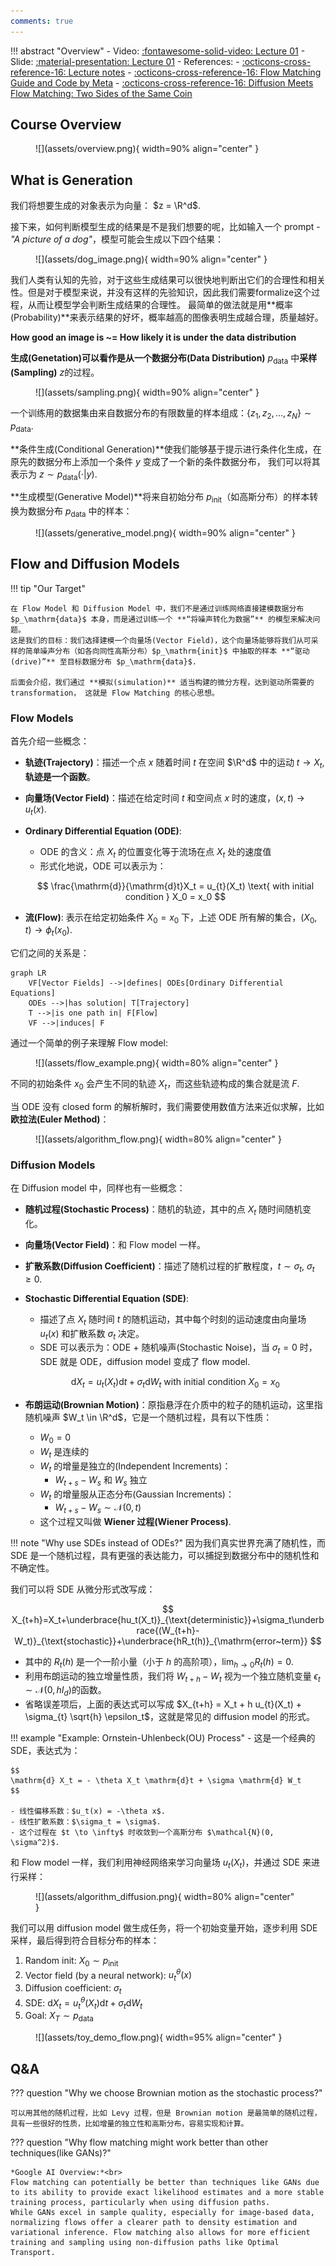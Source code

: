 ```yaml
---
comments: true
---
```


!!! abstract "Overview"
    - Video: [:fontawesome-solid-video: Lecture 01](https://www.youtube.com/watch?v=GCoP2w-Cqtg)
    - Slide: [:material-presentation: Lecture 01](https://diffusion.csail.mit.edu/docs/slides_lecture_1.pdf)
    - References:
        - [:octicons-cross-reference-16: Lecture notes](https://diffusion.csail.mit.edu/docs/lecture-notes.pdf#page=5.10)
        - [:octicons-cross-reference-16: Flow Matching Guide and Code by Meta](https://arxiv.org/pdf/2412.06264)
        - [:octicons-cross-reference-16: Diffusion Meets Flow Matching: Two Sides of the Same Coin](https://diffusionflow.github.io/)

## Course Overview

<figure markdown="span">
    ![](assets/overview.png){ width=90% align="center" }
</figure>

## What is Generation

我们将想要生成的对象表示为向量： $z = \R^d$.

接下来，如何判断模型生成的结果是不是我们想要的呢，比如输入一个 prompt - *"A picture of a dog"*，模型可能会生成以下四个结果：

<figure markdown="span">
    ![](assets/dog_image.png){ width=90% align="center" }
</figure>

我们人类有认知的先验，对于这些生成结果可以很快地判断出它们的合理性和相关性。但是对于模型来说，并没有这样的先验知识，因此我们需要formalize这个过程，从而让模型学会判断生成结果的合理性。
最简单的做法就是用**概率(Probability)**来表示结果的好坏，概率越高的图像表明生成越合理，质量越好。

**How good an image is ~= How likely it is under the data distribution**

**生成(Genetation)**可以看作是从一个**数据分布(Data Distribution)** $p_\mathrm{data}$ 中**采样(Sampling)** $z$的过程。

<figure markdown="span">
    ![](assets/sampling.png){ width=90% align="center" }
</figure>

一个训练用的数据集由来自数据分布的有限数量的样本组成：$\{z_1, z_2, \ldots, z_N\} \sim p_\mathrm{data}$.

**条件生成(Conditional Generation)**使我们能够基于提示进行条件化生成，在原先的数据分布上添加一个条件 $y$ 变成了一个新的条件数据分布，
我们可以将其表示为 $z \sim p_\mathrm{data}(\cdot|y)$.

**生成模型(Generative Model)**将来自初始分布 $p_\mathrm{init}$（如高斯分布）的样本转换为数据分布 $p_\mathrm{data}$ 中的样本：

<figure markdown="span">
    ![](assets/generative_model.png){ width=90% align="center" }
</figure>

## Flow and Diffusion Models

!!! tip "Our Target"

    在 Flow Model 和 Diffusion Model 中，我们不是通过训练网络直接建模数据分布 $p_\mathrm{data}$ 本身，而是通过训练一个 **“将噪声转化为数据”** 的模型来解决问题。
    这是我们的目标：我们选择建模一个向量场(Vector Field)，这个向量场能够将我们从可采样的简单噪声分布（如各向同性高斯分布）$p_\mathrm{init}$ 中抽取的样本 **“驱动(drive)”** 至目标数据分布 $p_\mathrm{data}$.

    后面会介绍，我们通过 **模拟(simulation)** 适当构建的微分方程，达到驱动所需要的 transformation， 这就是 Flow Matching 的核心思想。

### Flow Models

首先介绍一些概念：

- **轨迹(Trajectory)**：描述一个点 $x$ 随着时间 $t$ 在空间 $\R^d$ 中的运动 $t \rightarrow X_t$, **轨迹是一个函数**。
- **向量场(Vector Field)**：描述在给定时间 $t$ 和空间点 $x$ 时的速度，$\left(x, t\right) \rightarrow u_{t}(x)$.
- **Ordinary Differential Equation (ODE)**:
    - ODE 的含义：点 $X_t$ 的位置变化等于流场在点 $X_t$ 处的速度值
    - 形式化地说，ODE 可以表示为：

    $$
    \frac{\mathrm{d}}{\mathrm{d}t}X_t = u_{t}(X_t) \text{ with initial condition } X_0 = x_0
    $$

- **流(Flow)**: 表示在给定初始条件 $X_0 = x_0$ 下，上述 ODE 所有解的集合，$\left(X_0, t\right) \rightarrow \phi_t(x_0)$.

它们之间的关系是：

```mermaid
graph LR
    VF[Vector Fields] -->|defines| ODEs[Ordinary Differential Equations]
    ODEs -->|has solution| T[Trajectory]
    T -->|is one path in| F[Flow]
    VF -->|induces| F
```

通过一个简单的例子来理解 Flow model:

<figure markdown="span">
    ![](assets/flow_example.png){ width=80% align="center" }
</figure>

不同的初始条件 $x_0$ 会产生不同的轨迹 $X_t$，而这些轨迹构成的集合就是流 $F$.

当 ODE 没有 closed form 的解析解时，我们需要使用数值方法来近似求解，比如 **欧拉法(Euler Method)**：

<figure markdown="span">
    ![](assets/algorithm_flow.png){ width=80% align="center" }
</figure>

### Diffusion Models

在 Diffusion model 中，同样也有一些概念：

- **随机过程(Stochastic Process)**：随机的轨迹，其中的点 $X_t$ 随时间随机变化。
- **向量场(Vector Field)**：和 Flow model 一样。
- **扩散系数(Diffusion Coefficient)**：描述了随机过程的扩散程度，$t \sim \sigma_{t}, \  \sigma_{t} \geqslant 0$.
- **Stochastic Differential Equation (SDE)**:
    - 描述了点 $X_t$ 随时间 $t$ 的随机运动，其中每个时刻的运动速度由向量场 $u_t(x)$ 和扩散系数 $\sigma_{t}$ 决定。
    - SDE 可以表示为：ODE + 随机噪声(Stochastic Noise)，当 $\sigma_{t} = 0$ 时，SDE 就是 ODE，diffusion model 变成了 flow model.

    $$
    \mathrm{d} X_t = u_{t}(X_t)\mathrm{d} t + \sigma_{t}\mathrm{d} W_t \text{ with initial condition } X_0 = x_0
    $$

- **布朗运动(Brownian Motion)**：原指悬浮在介质中的粒子的随机运动，这里指随机噪声 $W_t \in \R^d$，它是一个随机过程，具有以下性质：
    - $W_0 = 0$
    - $W_t$ 是连续的
    - $W_t$ 的增量是独立的(Independent Increments)：
        - $W_{t+s} - W_s$ 和 $W_s$ 独立
    - $W_t$ 的增量服从正态分布(Gaussian Increments)：
        - $W_{t+s} - W_s \sim \mathcal{N}(0, t)$
    - 这个过程又叫做 **Wiener 过程(Wiener Process)**.

!!! note "Why use SDEs instead of ODEs?"
    因为我们真实世界充满了随机性，而 SDE 是一个随机过程，具有更强的表达能力，可以捕捉到数据分布中的随机性和不确定性。

我们可以将 SDE 从微分形式改写成：

$$
X_{t+h}=X_t+\underbrace{hu_t(X_t)}_{\text{deterministic}}+\sigma_t\underbrace{(W_{t+h}-W_t)}_{\text{stochastic}}+\underbrace{hR_t(h)}_{\mathrm{error~term}}
$$

- 其中的 $R_t(h)$ 是一个一阶小量（小于 $h$ 的高阶项），$\lim_{h \to 0} R_t(h) = 0$.
- 利用布朗运动的独立增量性质，我们将 $W_{t+h} - W_t$ 视为一个独立随机变量 $\epsilon_t \sim \mathcal{N}(0, hI_{d})$的函数。
- 省略误差项后，上面的表达式可以写成 $X_{t+h} = X_t + h u_{t}(X_t) + \sigma_{t} \sqrt{h} \epsilon_t$，这就是常见的 diffusion model 的形式。

!!! example "Example: Ornstein-Uhlenbeck(OU) Process"
    - 这是一个经典的 SDE，表达式为：

    $$
    \mathrm{d} X_t = - \theta X_t \mathrm{d}t + \sigma \mathrm{d} W_t
    $$

    - 线性偏移系数：$u_t(x) = -\theta x$.
    - 线性扩散系数：$\sigma_t = \sigma$.
    - 这个过程在 $t \to \infty$ 时收敛到一个高斯分布 $\mathcal{N}(0, \sigma^2)$.

和 Flow model 一样，我们利用神经网络来学习向量场 $u_{t}(X_t)$，并通过 SDE 来进行采样：

<figure markdown="span">
    ![](assets/algorithm_diffusion.png){ width=80% align="center" }
</figure>

<div class="grid" markdown>
<div markdown>
我们可以用 diffusion model 做生成任务，将一个初始变量开始，逐步利用 SDE 采样，最后得到符合目标分布的样本：

1. Random init: $X_0 \sim p_\mathrm{init}$
2. Vector field (by a neural network): $u^{\theta}_{t}(x)$
3. Diffusion coefficient: $\sigma_{t}$
4. SDE: $\mathrm{d} X_t = u^{\theta}_{t}(X_t)\mathrm{d}t + \sigma_{t}\mathrm{d} W_t$
5. Goal: $X_T \sim p_\mathrm{data}$
</div>

<div markdown>
<figure markdown="span">
    ![](assets/toy_demo_flow.png){ width=95% align="center" }
</figure>
</div>
</div>

## Q&A

??? question "Why we choose Brownian motion as the stochastic process?"

    可以用其他的随机过程，比如 Levy 过程，但是 Brownian motion 是最简单的随机过程，具有一些很好的性质，比如增量的独立性和高斯分布，容易实现和计算。

??? question "Why flow matching might work better than other techniques(like GANs)?"

    *Google AI Overview:*<br>
    Flow matching can potentially be better than techniques like GANs due to its ability to provide exact likelihood estimates and a more stable training process, particularly when using diffusion paths.
    While GANs excel in sample quality, especially for image-based data, normalizing flows offer a clearer path to density estimation and variational inference. Flow matching also allows for more efficient training and sampling using non-diffusion paths like Optimal Transport.
